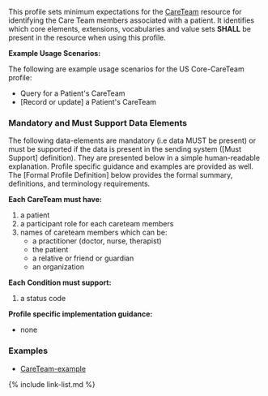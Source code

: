 
This profile sets minimum expectations for the [CareTeam] resource for identifying the Care Team members associated with a patient. It identifies which core elements, extensions, vocabularies and value sets **SHALL** be present in the resource when using this profile.

**Example Usage Scenarios:**

The following are example usage scenarios for the US Core-CareTeam profile:

-   Query for a Patient's CareTeam
-   [Record or update] a Patient's CareTeam


### Mandatory and Must Support Data Elements


The following data-elements are mandatory (i.e data MUST be present) or must be supported if the data is present in the sending system ([Must Support] definition). They are presented below in a simple human-readable explanation.  Profile specific guidance and examples are provided as well.  The [Formal Profile Definition] below provides the  formal summary, definitions, and  terminology requirements.  

**Each CareTeam must have:**

1.  a patient
1.  a participant role for each careteam members
1.  names of careteam members which can be:
    -   a practitioner (doctor, nurse, therapist)
    -   the patient
    -   a relative or friend or guardian
    -   an organization

**Each Condition must support:**

1.  a status code

**Profile specific implementation guidance:**

* none

### Examples

- [CareTeam-example](CareTeam-example.html)


[CareTeam]:  {{site.data.fhir.path}}careteam.html

{% include link-list.md %}

